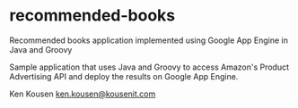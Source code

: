 recommended-books
=================

Recommended books application implemented using Google App Engine in Java and Groovy

Sample application that uses Java and Groovy to access Amazon's Product Advertising API
and deploy the results on Google App Engine.

Ken Kousen
ken.kousen@kousenit.com
